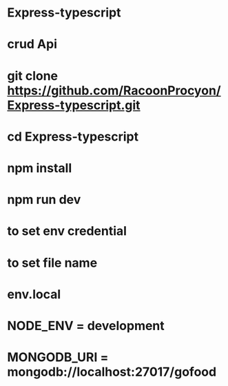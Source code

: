 # Express-typescript

# crud Api 

# git clone https://github.com/RacoonProcyon/Express-typescript.git
# cd Express-typescript
# npm install 
# npm run dev 

# to set env credential

# to set file name 
# env.local 
# NODE_ENV = development
# MONGODB_URI = mongodb://localhost:27017/gofood

